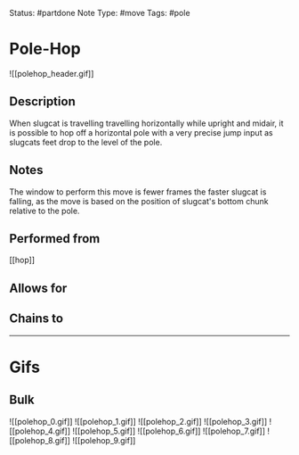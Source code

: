Status: #partdone 
Note Type: #move
Tags: #pole 

# Pole-Hop
![[polehop_header.gif]]
## Description
When slugcat is travelling travelling horizontally while upright and midair, it is possible to hop off a horizontal pole with a very precise jump input as slugcats feet drop to the level of the pole.

## Notes
The window to perform this move is fewer frames the faster slugcat is falling, as the move is based on the position of slugcat's bottom chunk relative to the pole.

## Performed from
[[hop]]

## Allows for


## Chains to


___
# Gifs
## Bulk
![[polehop_0.gif]]
![[polehop_1.gif]]
![[polehop_2.gif]]
![[polehop_3.gif]]
![[polehop_4.gif]]
![[polehop_5.gif]]
![[polehop_6.gif]]
![[polehop_7.gif]]
![[polehop_8.gif]]
![[polehop_9.gif]]